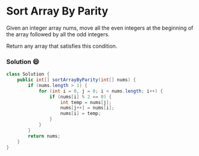 # Sort Array By Parity
Given an integer array nums, move all the even integers at the beginning of the array followed by all the odd integers.

Return any array that satisfies this condition.

### Solution :smile:
```java
class Solution {
    public int[] sortArrayByParity(int[] nums) {
        if (nums.length > 1) {
            for (int i = 0, j = 0; i < nums.length; i++) {
                if (nums[i] % 2 == 0) {
                    int temp = nums[j];
                    nums[j++] = nums[i];
                    nums[i] = temp;
                }
            }
        }
        return nums;
    }
}
```
